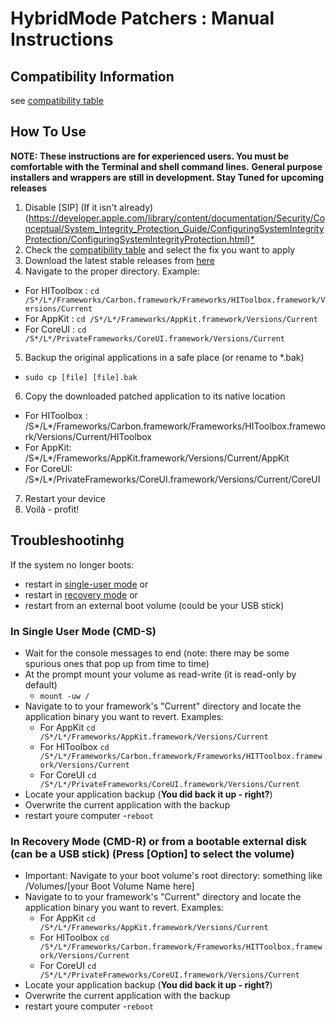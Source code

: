 # HybridMode Patchers : Manual Instructions
## Compatibility Information

see [compatibility table](files/compatibility.md)

## How To Use

**NOTE: These instructions are for experienced users. You must be comfortable with the Terminal and shell command lines.**
**General purpose installers and wrappers are still in development.  Stay Tuned for upcoming releases**

1. Disable [SIP] (If it isn't already)(https://developer.apple.com/library/content/documentation/Security/Conceptual/System_Integrity_Protection_Guide/ConfiguringSystemIntegrityProtection/ConfiguringSystemIntegrityProtection.html)[*](https://en.wikipedia.org/wiki/System_Integrity_Protection)
2. Check the [compatibility table](files/compatibility.md) and select the fix you want to apply
3. Download the latest stable releases from [here](https://github.com/SpiraMira/HybridMode-Public/releases)
4. Navigate to the proper directory.  Example:
  - For HIToolbox : ```cd /S*/L*/Frameworks/Carbon.framework/Frameworks/HIToolbox.framework/Versions/Current```
  - For AppKit : ```cd /S*/L*/Frameworks/AppKit.framework/Versions/Current```
  - For CoreUI : ```cd /S*/L*/PrivateFrameworks/CoreUI.framework/Versions/Current```
5. Backup the original applications in a safe place (or rename to *.bak)
- ```sudo cp [file] [file].bak```
6. Copy the downloaded patched application to its native location
  - For HIToolbox : /S*/L*/Frameworks/Carbon.framework/Frameworks/HIToolbox.framework/Versions/Current/HIToolbox
  - For AppKit: /S*/L*/Frameworks/AppKit.framework/Versions/Current/AppKit
  - For CoreUI: /S*/L*/PrivateFrameworks/CoreUI.framework/Versions/Current/CoreUI
7. Restart your device
8. Voilà - profit!

## Troubleshootinhg

If the system no longer boots:

- restart in [single-user mode](https://support.apple.com/en-bh/HT201573) or
- restart in [recovery mode](https://support.apple.com/en-us/HT201314) or
- restart from an external boot volume (could be your USB stick)

### In Single User Mode (CMD-S)

- Wait for the console messages to end (note: there may be some spurious ones that pop up from time to time)
- At the prompt mount your volume as read-write (it is read-only by default)
  - ```mount -uw /```
- Navigate to to your framework's "Current" directory and locate the application binary you want to revert. Examples:
  - For AppKit ```cd /S*/L*/Frameworks/AppKit.framework/Versions/Current```
  - For HIToolbox ```cd /S*/L*/Frameworks/Carbon.framework/Frameworks/HITToolbox.framework/Versions/Current```
  - For CoreUI ```cd /S*/L*/PrivateFrameworks/CoreUI.framework/Versions/Current```
- Locate your application backup (**You did back it up - right?**)
- Overwrite the current application with the backup
- restart youre computer
  -```reboot```

### In Recovery Mode (CMD-R) or from a bootable external disk (can be a USB stick) (Press [Option] to select the volume)

- Important: Navigate to your boot volume's root directory:  something like /Volumes/[your Boot Volume Name here]
- Navigate to to your framework's "Current" directory and locate the application binary you want to revert. Examples:
  - For AppKit ```cd /S*/L*/Frameworks/AppKit.framework/Versions/Current```
  - For HIToolbox ```cd /S*/L*/Frameworks/Carbon.framework/Frameworks/HITToolbox.framework/Versions/Current```
  - For CoreUI ```cd /S*/L*/PrivateFrameworks/CoreUI.framework/Versions/Current```
- Locate your application backup (**You did back it up - right?**)
- Overwrite the current application with the backup
- restart youre computer
  -```reboot```

